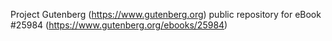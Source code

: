 Project Gutenberg (https://www.gutenberg.org) public repository for eBook #25984 (https://www.gutenberg.org/ebooks/25984)
